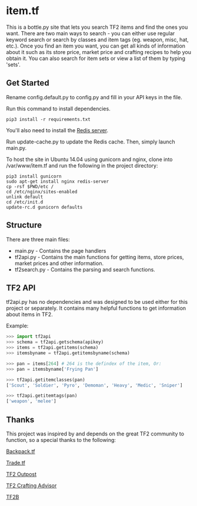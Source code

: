 item.tf
=======

This is a bottle.py site that lets you search TF2 items and find the
ones you want. There are two main ways to search - you can either use regular
keyword search or search by classes and item tags
(eg. weapon, misc, hat, etc.). Once you find an item you want, you can get all
kinds of information about it such as its store price, market price and
crafting recipes to help you obtain it.
You can also search for item sets or view a list of them by typing 'sets'.

Get Started
-----------

Rename config.default.py to config.py and fill in your API keys in the file.

Run this command to install dependencies.

    pip3 install -r requirements.txt

You'll also need to install the [Redis server](http://redis.io/download).

Run update-cache.py to update the Redis cache. Then, simply launch main.py.

To host the site in Ubuntu 14.04 using gunicorn and nginx,
 clone into /var/www/item.tf and run the following in the project directory:

    pip3 install gunicorn
    sudo apt-get install nginx redis-server
    cp -rsf $PWD/etc /
    cd /etc/nginx/sites-enabled
    unlink default
    cd /etc/init.d
    update-rc.d gunicorn defaults

Structure
---------

There are three main files:

 * main.py - Contains the page handlers
 * tf2api.py - Contains the main functions for getting items, store prices,
 market prices and other information.
 * tf2search.py - Contains the parsing and search functions.

TF2 API
-------
tf2api.py has no dependencies and was designed to be used either for this
project or separately. It contains many helpful functions to get information
about items in TF2.

Example:
```python
>>> import tf2api
>>> schema = tf2api.getschema(apikey)
>>> items = tf2api.getitems(schema)
>>> itemsbyname = tf2api.getitemsbyname(schema)

>>> pan = items[264] # 264 is the defindex of the item, Or:
>>> pan = itemsbyname['Frying Pan']

>>> tf2api.getitemclasses(pan)
['Scout', 'Soldier', 'Pyro', 'Demoman', 'Heavy', 'Medic', 'Sniper']

>>> tf2api.getitemtags(pan)
['weapon', 'melee']
```

Thanks
------
This project was inspired by and depends on the great TF2 community to
function, so a special thanks to the following:

[Backpack.tf](http://backpack.tf)

[Trade.tf](http://trade.tf)

[TF2 Outpost](http://tf2outpost.com)

[TF2 Crafting Advisor](http://tf2crafting.info)

[TF2B](http://tf2b.com)
